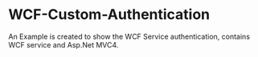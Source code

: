 # WCF-Custom-Authentication
An Example is created to show the WCF Service authentication, contains WCF service and Asp.Net MVC4.
